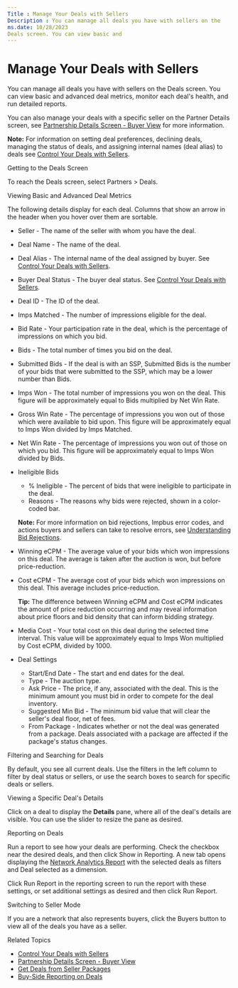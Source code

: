 ```yaml
---
Title : Manage Your Deals with Sellers
Description : You can manage all deals you have with sellers on the
ms.date: 10/28/2023
Deals screen. You can view basic and
---
```



# Manage Your Deals with Sellers



You can manage all deals you have with sellers on the
Deals screen. You can view basic and
advanced deal metrics, monitor each deal's health, and run detailed
reports.

You can also manage your deals with a specific seller on the Partner
Details screen, see <a href="partnership-details-screen-buyer-view.md"
class="xref">Partnership Details Screen - Buyer View</a> for more
information.



<b>Note:</b> For information on setting deal
preferences, declining deals, managing the status of deals, and
assigning internal names (deal alias) to deals see
<a href="control-your-deals-with-sellers.md" class="xref">Control Your
Deals with Sellers</a>.



Getting to the Deals Screen

To reach the Deals screen, select
Partners
\>  Deals.

Viewing Basic and Advanced Deal Metrics

The following details display for each deal. Columns that show an arrow
in the header when you hover over them are sortable.

- Seller - The name of the seller with
  whom you have the deal.
- Deal Name - The name of the deal.
- Deal Alias - The internal name of
  the deal assigned by buyer. See
  <a href="control-your-deals-with-sellers.md" class="xref">Control Your
  Deals with Sellers</a>.
- Buyer Deal Status - The buyer deal
  status. See
  <a href="control-your-deals-with-sellers.md" class="xref">Control Your
  Deals with Sellers</a>.
- Deal ID - The ID of the deal.
- Imps Matched - The number of
  impressions eligible for the deal.
- Bid Rate - Your participation rate
  in the deal, which is the percentage of impressions on which you bid.
- Bids - The total number of times you
  bid on the deal.
- Submitted Bids - If the deal is with
  an SSP, Submitted Bids is the number
  of your bids that were submitted to the SSP, which may be a lower
  number than Bids.
- Imps Won - The total number of
  impressions you won on the deal. This figure will be approximately
  equal to Bids multiplied by
  Net Win Rate.
- Gross Win Rate - The percentage of
  impressions you won out of those which were available to bid upon.
  This figure will be approximately equal to
  Imps Won divided by
  Imps Matched.
- Net Win Rate - The percentage of
  impressions you won out of those on which you bid. This figure will be
  approximately equal to Imps Won
  divided by Bids.
- Ineligible Bids
  - % Ineligible - The percent of bids
    that were ineligible to participate in the deal.
  - Reasons - The reasons why bids
    were rejected, shown in a color-coded bar.

  

  <b>Note:</b> For more information on bid
  rejections, Impbus error codes, and actions buyers and sellers can
  take to resolve errors, see
  <a href="understanding-bid-rejections.md" class="xref">Understanding
  Bid Rejections</a>.

  
- Winning eCPM - The average value of
  your bids which won impressions on this deal. The average is taken
  after the auction is won, but before price-reduction.
- Cost eCPM - The average cost of your
  bids which won impressions on this deal. This average includes
  price-reduction.
  

  <b>Tip:</b> The difference between
  Winning eCPM and
  Cost eCPM indicates the amount of
  price reduction occurring and may reveal information about price
  floors and bid density that can inform bidding strategy.

  
- Media Cost - Your total cost on this
  deal during the selected time interval. This value will be
  approximately equal to Imps Won
  multiplied by Cost eCPM, divided by
  1000.
- Deal Settings
  - Start/End Date - The start and end
    dates for the deal.
  - Type - The auction type.
  - Ask Price - The price, if any,
    associated with the deal. This is the minimum amount you must bid in
    order to compete for the deal inventory.
  - Suggested Min Bid - The minimum
    bid value that will clear the seller's deal floor, net of fees.
  - From Package - Indicates whether
    or not the deal was generated from a package. Deals associated with
    a package are affected if the package's status changes.

Filtering and Searching for Deals

By default, you see all current deals. Use the filters in the left
column to filter by deal status or sellers, or use the search boxes to
search for specific deals or sellers.

Viewing a Specific Deal's Details

Click on a deal to display the **Details** pane, where all of the deal's
details are visible. You can use the slider to resize the pane as
desired.

Reporting on Deals

Run a report to see how your deals are performing. Check the checkbox
near the desired deals, and then click Show
in Reporting. A new tab opens displaying the
<a href="network-analytics-report.md" class="xref">Network Analytics
Report</a> with the selected deals as filters and
Deal selected as a dimension.

Click Run Report in the reporting
screen to run the report with these settings, or set additional settings
as desired and then click Run Report.

Switching to Seller Mode

If you are a network that also represents buyers, click the
Buyers button to view all of the deals
you have as a seller.

Related Topics

- <a href="control-your-deals-with-sellers.md" class="xref">Control Your
  Deals with Sellers</a>
- <a href="partnership-details-screen-buyer-view.md"
  class="xref">Partnership Details Screen - Buyer View</a>
- <a href="get-deals-from-seller-packages.md" class="xref">Get Deals
  from Seller Packages</a>
- <a href="buy-side-reporting-on-deals.md" class="xref">Buy-Side
  Reporting on Deals</a>





